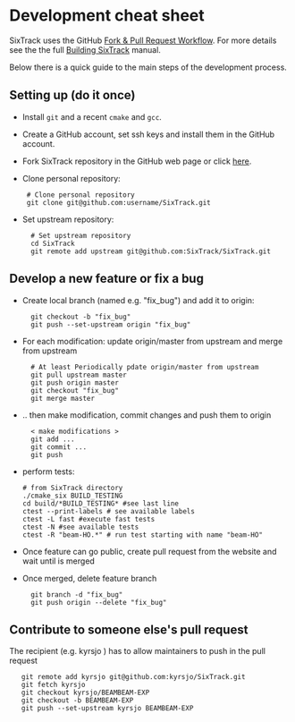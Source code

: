 #  Development cheat sheet

SixTrack uses the GitHub [Fork & Pull Request Workflow](https://gist.github.com/Chaser324/ce0505fbed06b947d962).
For more details see the the full [Building SixTrack](http://sixtrack.web.cern.ch/SixTrack/docs/build_full/manual.php) manual.

Below there is a quick guide to the main steps of the development process.


## Setting up (do it once)

* Install `git` and a recent `cmake` and `gcc`.

* Create a GitHub account, set ssh keys and install them in the GitHub account.

* Fork SixTrack repository in the GitHub web page or click [here](http://github.com/SixTrack/SixTrack/fork).

* Clone personal repository:

       # Clone personal repository
       git clone git@github.com:username/SixTrack.git

* Set upstream repository:

        # Set upstream repository
        cd SixTrack
        git remote add upstream git@github.com:SixTrack/SixTrack.git


## Develop a new feature or fix a bug
* Create local branch (named e.g. "fix_bug")  and add it to origin:

        git checkout -b "fix_bug"
        git push --set-upstream origin "fix_bug"

* For each modification: update origin/master from upstream and merge from upstream

        # At least Periodically pdate origin/master from upstream
        git pull upstream master
        git push origin master
        git checkout "fix_bug"
        git merge master


* .. then make modification, commit changes and push them to origin

        < make modifications >
        git add ...
        git commit ...
        git push

* perform tests:

      # from SixTrack directory
      ./cmake_six BUILD_TESTING
      cd build/*BUILD_TESTING* #see last line
      ctest --print-labels # see available labels
      ctest -L fast #execute fast tests
      ctest -N #see available tests
      ctest -R "beam-HO.*" # run test starting with name "beam-HO" 

* Once feature can go public, create pull request from the website and wait until is merged
* Once merged, delete feature branch

        git branch -d "fix_bug"
        git push origin --delete "fix_bug"


## Contribute to someone else's pull request

The recipient (e.g. kyrsjo ) has to allow maintainers to push in the pull request

       git remote add kyrsjo git@github.com:kyrsjo/SixTrack.git
       git fetch kyrsjo
       git checkout kyrsjo/BEAMBEAM-EXP
       git checkout -b BEAMBEAM-EXP
       git push --set-upstream kyrsjo BEAMBEAM-EXP

